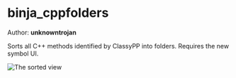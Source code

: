 # binja_cppfolders

Author: **unknowntrojan**

Sorts all C++ methods identified by ClassyPP into folders. Requires the new symbol UI.

![The sorted view](https://i.imgur.com/ZWzuyhm.png)
